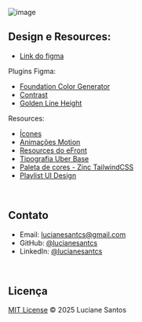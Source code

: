 ![image](https://lucianesantcs.github.io/assets/site-atual-full-C7BkqvgD.png)

## Design e Resources:
- [Link do figma](https://www.figma.com/design/6gDG8RvO69NgvcCSluzW45/projetos-%2F-site-v.02?node-id=716-3286&t=tNZWogXF2Fpefw2I-1)

Plugins Figma:
- [Foundation Color Generator](https://www.figma.com/community/plugin/1024452006068794933/foundation-color-generator)
- [Contrast](https://www.figma.com/community/plugin/748533339900865323/contrast)
- [Golden Line Height](https://www.figma.com/community/plugin/1203442582691456980/golden-line-height)

Resources:
- [Ícones](https://lucide.dev/icons/archive) 
- [Animações Motion](https://motion.dev/) 
- [Resources do eFront](https://iuricode.com/efront/)
- [Tipografia Uber Base](https://base.uber.com/6d2425e9f/p/294ab4-base-design-system)
- [Paleta de cores - Zinc TailwindCSS](https://tailwindcss.com/docs/colors)
- [Playlist UI Design](https://www.youtube.com/playlist?list=PLNsOFKwcEPxzvqDJcWEGswBEM_zD5RaXr)

<br />

## Contato

- Email: lucianesantcs@gmail.com
- GitHub: [@lucianesantcs](https://github.com/lucianesantcs)
- LinkedIn: [@lucianesantcs](https://linkedin.com/in/lucianesantcs)

<br />

## Licença

<a href="https://github.com/lucianesantcs/lucianesantcs.github.io/blob/main/LICENSE">MIT License</a> © 2025 Luciane Santos
